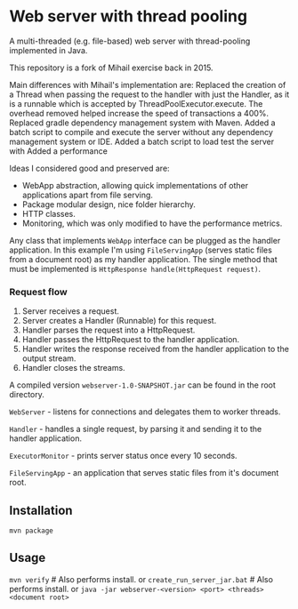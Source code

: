 # Web server with thread pooling
A multi-threaded (e.g. file-based) web server with thread-pooling
implemented in Java.

This repository is a fork of Mihail exercise back in 2015. 

Main differences with Mihail's implementation are:
Replaced the creation of a Thread when passing the request to the handler with just the Handler, as it is a runnable which is accepted by ThreadPoolExecutor.execute. The overhead removed helped increase the speed of transactions a 400%.
Replaced gradle dependency management system with Maven.
Added a batch script to compile and execute the server without any dependency management system or IDE.
Added a batch script to load test the server with 
Added a performance 

Ideas I considered good and preserved are:
- WebApp abstraction, allowing quick implementations of other applications apart from file serving.
- Package modular design, nice folder hierarchy.
- HTTP classes.
- Monitoring, which was only modified to have the performance metrics.

Any class that implements `WebApp` interface can be plugged as the handler application. In this example
I'm using `FileServingApp` (serves static files from a document root) as my handler application. The single method
that must be implemented is `HttpResponse handle(HttpRequest request)`.

### Request flow
1. Server receives a request.
2. Server creates a Handler (Runnable) for this request.
2. Handler parses the request into a HttpRequest.
3. Handler passes the HttpRequest to the handler application.
4. Handler writes the response received from the handler application to the output stream.
5. Handler closes the streams.

A compiled version `webserver-1.0-SNAPSHOT.jar` can be found in the root directory.
 
`WebServer` - listens for connections and delegates them to worker threads.

`Handler` - handles a single request, by parsing it and sending it to the handler application.

`ExecutorMonitor` - prints server status once every 10 seconds.

`FileServingApp` - an application that serves static files from it's document root.

## Installation
`mvn package`

## Usage
`mvn verify` # Also performs install.
or
`create_run_server_jar.bat` # Also performs install.
or
`java -jar webserver-<version> <port> <threads> <document root>`

